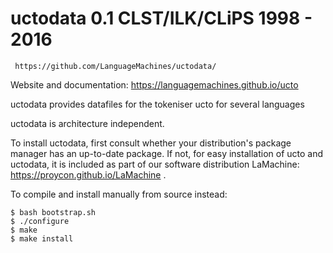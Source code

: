 # uctodata 0.1 CLST/ILK/CLiPS 1998 - 2016
	 https://github.com/LanguageMachines/uctodata/

Website and documentation: https://languagemachines.github.io/ucto

uctodata provides datafiles for the tokeniser ucto for several languages

uctodata is architecture independent.

To install uctodata, first consult whether your distribution's
package manager has an up-to-date package.
If not, for easy installation of ucto and uctodata, it is included
as part of our software distribution LaMachine:
https://proycon.github.io/LaMachine .

To compile and install manually from source instead:

    $ bash bootstrap.sh
    $ ./configure
    $ make
    $ make install
